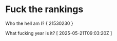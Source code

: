 # Fuck the rankings

Who the hell am I?
{ 21530230 }

What fucking year is it?
[ 2025-05-21T09:03:20Z ]
